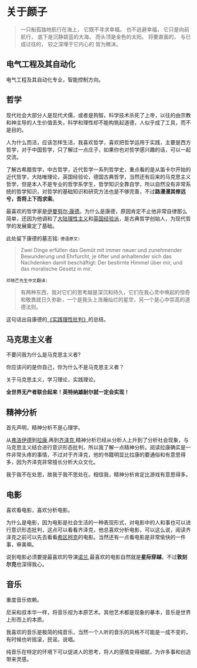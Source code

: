 # 关于颜子

>一只船孤独地航行在海上，
它既不寻求幸福，
也不逃避幸福，
它只是向前航行，
底下是沉静碧蓝的大海，
而头顶是金色的太阳。
将要直面的，
与已成过往的，
较之深埋于它内心的
皆为微沫。

## 电气工程及其自动化

电气工程及其自动化专业，智能控制方向。

## 哲学

现代社会大部分人是现代犬儒，或者是狗智。科学技术杀死了上帝，以往的由宗教和神主导的人生价值丢失，科学和理性却不能构筑起道德，人似乎成了工具，而不是目的。

人为什么而活，应该怎样生活，我喜欢哲学，喜欢把哲学运用于实践，主要是西方哲学，对于中国哲学，只了解过一点庄子，如果你也对哲学感兴趣的话，可以一起交流。

了解古希腊哲学，中古哲学，近代哲学一系列哲学史，重点看的是从笛卡尔开始的近代哲学，大陆唯理论，英国经验论，德国古典哲学，当然还有后来的马克思主义哲学，但是本人不是专业的哲学系学生，哲学知识全靠自学，所以自然没有非常系统的哲学知识，对哲学的基础知识和研究方法也是不够完善，不过**路漫漫其修远兮，吾将上下而求索**。

最喜欢的哲学家是[伊曼努尔·康德](https://baike.baidu.com/item/%E4%BC%8A%E6%9B%BC%E5%8A%AA%E5%B0%94%C2%B7%E5%BA%B7%E5%BE%B7/2631177)。为什么是康德，原因肯定不止他非常自律那么简单，还因为他调和了[大陆理性主义](https://baike.baidu.com/item/%E5%A4%A7%E9%99%86%E7%90%86%E6%80%A7%E4%B8%BB%E4%B9%89/8751549)和[英国经验派](https://baike.baidu.com/item/%E8%8B%B1%E5%9B%BD%E7%BB%8F%E9%AA%8C%E6%B4%BE)，是古典哲学创始人，为现代哲学的发展奠定了基础。

此处留下康德的墓志铭:
`德语原文:`
>Zwei Dinge erfüllen das Gemüt mit immer neuer und zunehmender Bewunderung und Ehrfurcht, je öfter und anhaltender sich das Nachdenken damit beschäftigt: Der bestirnte Himmel über mir, und das moralische Gesetz in mir.

`邓晓芒先生中文翻译:`
>有两种东西，我对它们的思考越是深沉和持久，它们在我心灵中唤起的惊奇和敬畏就日久弥新，一个是我头上浩瀚灿烂的星空，另一个是心中崇高的道德法则。

这句话出自康德的[《实践理性批判》](https://baike.baidu.com/item/%E5%AE%9E%E8%B7%B5%E7%90%86%E6%80%A7%E6%89%B9%E5%88%A4/783518)的总结。

## 马克思主义者

不要问我为什么是马克思主义者?

你应该问的是你自己，你为什么不是马克思主义者？

关于马克思主义，学习理论，实践理论。

**全世界无产者联合起来！英特纳雄耐尔就一定会实现！**

## 精神分析

首先声明，精神分析不是心理学。

从[弗洛伊德](https://baike.baidu.com/item/%E8%A5%BF%E6%A0%BC%E8%92%99%E5%BE%B7%C2%B7%E5%BC%97%E6%B4%9B%E4%BC%8A%E5%BE%B7)到[拉康](https://baike.baidu.com/item/%E9%9B%85%E5%85%8B%C2%B7%E6%8B%89%E5%BA%B7/6485965),再到[齐泽克](https://baike.baidu.com/item/%E6%96%AF%E6%8B%89%E6%B2%83%E7%83%AD%C2%B7%E9%BD%90%E6%B3%BD%E5%85%8B/10917521),精神分析已经从分析人上升到了分析社会现象，与马克思主义结合进行意识形态批判，所以我了解一点精神分析。阅读拉康确实是一件非常头疼的事情，不过对于齐泽克，他的书籍明显比拉康的要通俗和有意思得多，因为齐泽克非常擅长分析大众文化。

我于我不在处思，故我于我不思处在。相信我，精神分析肯定比游戏有意思得多。

## 电影

喜欢看电影，喜欢分析电影。

为什么是电影，因为电影是社会生活的一种表现形式，对电影中的人和事也可以进行意识形态批判，这点可以看看齐泽克，他总喜欢分析电影，可以这么说，阅读齐泽克之前可以先去看看[希区柯克](https://baike.baidu.com/item/%E9%98%BF%E5%B0%94%E5%BC%97%E9%9B%B7%E5%BE%B7%C2%B7%E5%B8%8C%E5%8C%BA%E6%9F%AF%E5%85%8B/900505)的电影。当然还有一点看电影是非常愉快的一件事，审美嘛。

说到电影必须要提最喜欢的导演[诺兰](https://baike.baidu.com/item/%E5%85%8B%E9%87%8C%E6%96%AF%E6%89%98%E5%BC%97%C2%B7%E8%AF%BA%E5%85%B0/5306405),最喜欢的电影自然就是**星际穿越**，不过**敦刻尔克**也深得我心。

## 音乐

重度音乐依赖。

尼采和叔本华一样，将音乐视为本原艺术。其他艺术都是现象的摹本，音乐是世界上形而上的本质。

我喜欢的音乐是极简的纯音乐，当然一个人听的音乐的风格不可能是一成不变的，有时候也听摇滚，民谣，说唱。

纯音乐在特定的环境下可以促进人的思考，将人的感情变得细腻，为许多事和创造带来灵感。
